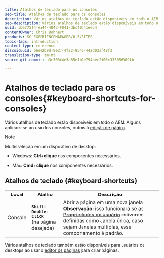 ```yaml
---
title: Atalhos de teclado para os consoles
seo-title: Atalhos de teclado para os consoles
description: Vários atalhos de teclado estão disponíveis em todo o AEM. Alguns aplicam-se ao uso dos consoles, outros à edição de página.
seo-description: Vários atalhos de teclado estão disponíveis em todo o AEM. Alguns aplicam-se ao uso dos consoles, outros à edição de página.
uuid: 3be775f4-ea44-4843-9041-dbcf0c41eec4
contentOwner: Chris Bohnert
products: SG_EXPERIENCEMANAGER/6.5/SITES
topic-tags: introduction
content-type: reference
discoiquuid: b6e42b9d-9e27-4f22-8543-442d03af48f3
translation-type: tm+mt
source-git-commit: a3c303d4e3a85e1b2e794bec2006c335056309fb

---
```



# Atalhos de teclado para os consoles{#keyboard-shortcuts-for-consoles}

Vários atalhos de teclado estão disponíveis em todo o AEM. Alguns aplicam-se ao uso dos consoles, outros à [edição de página](/help/sites-classic-ui-authoring/classic-page-author-keyboard-shortcuts.md).

>[!NOTE]
>
>Multisseleção em um dispositivo de desktop:
>
>* Windows: **Ctrl**+**clique** nos componentes necessários.
   >
   >
* Mac: **Cmd**+**clique** nos componentes necessários.
>



## Atalhos de teclado {#keyboard-shortcuts}

<table>
 <tbody>
  <tr>
   <th>Local</th>
   <th>Atalho</th>
   <th>Descrição</th>
  </tr>
  <tr>
   <td>Console</td>
   <td><strong><code>Shift-Double-Click</code></strong><br /> (na página desejada)</td>
   <td>Abrir a página em uma nova janela.<br />
<strong>Observação:</strong> isso funcionará se as <a href="/help/sites-classic-ui-authoring/author-env-user-props.md">Propriedades do usuário</a> estiverem definidas como Janela única, caso sejam Janelas múltiplas, esse comportamento é padrão.</td>
  </tr>
 </tbody>
</table>

Vários atalhos de teclado também estão disponíveis para usuários de desktops ao usar o [editor de páginas](/help/sites-classic-ui-authoring/classic-page-author-keyboard-shortcuts.md) para criar páginas.
